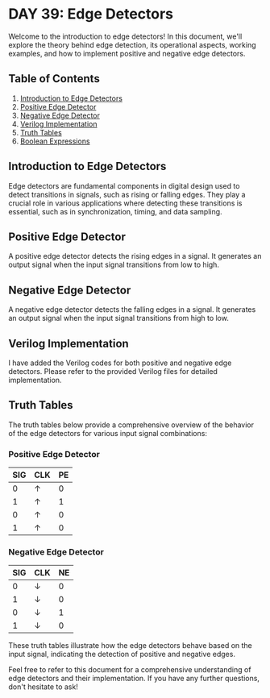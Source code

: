 # DAY 39: Edge Detectors

Welcome to the introduction to edge detectors! In this document, we'll explore the theory behind edge detection, its operational aspects, working examples, and how to implement positive and negative edge detectors.

## Table of Contents
1. [Introduction to Edge Detectors](#introduction-to-edge-detectors)
2. [Positive Edge Detector](#positive-edge-detector)
3. [Negative Edge Detector](#negative-edge-detector)
4. [Verilog Implementation](#verilog-implementation)
5. [Truth Tables](#truth-tables)
6. [Boolean Expressions](#boolean-expressions)

## Introduction to Edge Detectors
Edge detectors are fundamental components in digital design used to detect transitions in signals, such as rising or falling edges. They play a crucial role in various applications where detecting these transitions is essential, such as in synchronization, timing, and data sampling.

## Positive Edge Detector
A positive edge detector detects the rising edges in a signal. It generates an output signal when the input signal transitions from low to high.

## Negative Edge Detector
A negative edge detector detects the falling edges in a signal. It generates an output signal when the input signal transitions from high to low.

## Verilog Implementation
I have added the Verilog codes for both positive and negative edge detectors. Please refer to the provided Verilog files for detailed implementation.

## Truth Tables
The truth tables below provide a comprehensive overview of the behavior of the edge detectors for various input signal combinations:

### Positive Edge Detector
| SIG | CLK | PE |
|-----|-----|----|
| 0   | ↑   | 0  |
| 1   | ↑   | 1  |
| 0   | ↑   | 0  |
| 1   | ↑   | 0  |

### Negative Edge Detector
| SIG | CLK | NE |
|-----|-----|----|
| 0   | ↓   | 0  |
| 1   | ↓   | 0  |
| 0   | ↓   | 1  |
| 1   | ↓   | 0  |

These truth tables illustrate how the edge detectors behave based on the input signal, indicating the detection of positive and negative edges.


Feel free to refer to this document for a comprehensive understanding of edge detectors and their implementation. If you have any further questions, don't hesitate to ask!